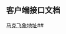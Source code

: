 
## 客户端接口文档

[马克飞象地址](https://www.evernote.com/shard/s671/sh/b0a221cd-a137-496d-a71f-d8ac855d1814/2c8cdf7684c6b44269d8eeb74d433a2d)##
